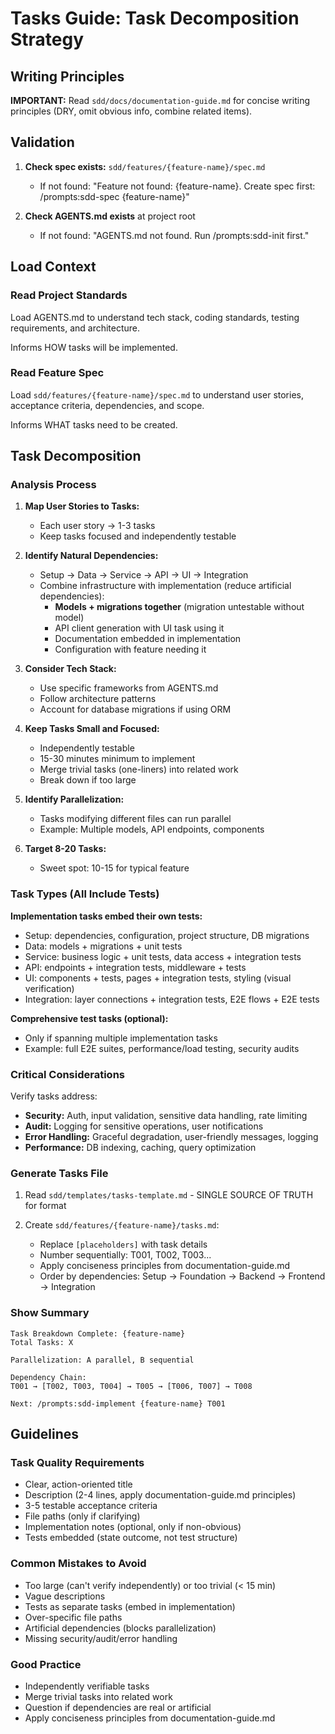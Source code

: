 # Tasks Guide: Task Decomposition Strategy

## Writing Principles

**IMPORTANT:** Read `sdd/docs/documentation-guide.md` for concise writing principles (DRY, omit obvious info, combine related items).

## Validation

1. **Check spec exists:** `sdd/features/{feature-name}/spec.md`
   - If not found: "Feature not found: {feature-name}. Create spec first: /prompts:sdd-spec {feature-name}"

2. **Check AGENTS.md exists** at project root
   - If not found: "AGENTS.md not found. Run /prompts:sdd-init first."

## Load Context

### Read Project Standards
Load AGENTS.md to understand tech stack, coding standards, testing requirements, and architecture.

Informs HOW tasks will be implemented.

### Read Feature Spec
Load `sdd/features/{feature-name}/spec.md` to understand user stories, acceptance criteria, dependencies, and scope.

Informs WHAT tasks need to be created.

## Task Decomposition

### Analysis Process

1. **Map User Stories to Tasks:**
   - Each user story → 1-3 tasks
   - Keep tasks focused and independently testable

2. **Identify Natural Dependencies:**
   - Setup → Data → Service → API → UI → Integration
   - Combine infrastructure with implementation (reduce artificial dependencies):
     - **Models + migrations together** (migration untestable without model)
     - API client generation with UI task using it
     - Documentation embedded in implementation
     - Configuration with feature needing it

3. **Consider Tech Stack:**
   - Use specific frameworks from AGENTS.md
   - Follow architecture patterns
   - Account for database migrations if using ORM

4. **Keep Tasks Small and Focused:**
   - Independently testable
   - 15-30 minutes minimum to implement
   - Merge trivial tasks (one-liners) into related work
   - Break down if too large

5. **Identify Parallelization:**
   - Tasks modifying different files can run parallel
   - Example: Multiple models, API endpoints, components

6. **Target 8-20 Tasks:**
   - Sweet spot: 10-15 for typical feature

### Task Types (All Include Tests)

**Implementation tasks embed their own tests:**
- Setup: dependencies, configuration, project structure, DB migrations
- Data: models + migrations + unit tests
- Service: business logic + unit tests, data access + integration tests
- API: endpoints + integration tests, middleware + tests
- UI: components + tests, pages + integration tests, styling (visual verification)
- Integration: layer connections + integration tests, E2E flows + E2E tests

**Comprehensive test tasks (optional):**
- Only if spanning multiple implementation tasks
- Example: full E2E suites, performance/load testing, security audits

### Critical Considerations

Verify tasks address:
- **Security:** Auth, input validation, sensitive data handling, rate limiting
- **Audit:** Logging for sensitive operations, user notifications
- **Error Handling:** Graceful degradation, user-friendly messages, logging
- **Performance:** DB indexing, caching, query optimization

### Generate Tasks File

1. Read `sdd/templates/tasks-template.md` - SINGLE SOURCE OF TRUTH for format

2. Create `sdd/features/{feature-name}/tasks.md`:
   - Replace `[placeholders]` with task details
   - Number sequentially: T001, T002, T003...
   - Apply conciseness principles from documentation-guide.md
   - Order by dependencies: Setup → Foundation → Backend → Frontend → Integration

### Show Summary

```
Task Breakdown Complete: {feature-name}
Total Tasks: X

Parallelization: A parallel, B sequential

Dependency Chain:
T001 → [T002, T003, T004] → T005 → [T006, T007] → T008

Next: /prompts:sdd-implement {feature-name} T001
```

## Guidelines

### Task Quality Requirements
- Clear, action-oriented title
- Description (2-4 lines, apply documentation-guide.md principles)
- 3-5 testable acceptance criteria
- File paths (only if clarifying)
- Implementation notes (optional, only if non-obvious)
- Tests embedded (state outcome, not test structure)

### Common Mistakes to Avoid
- Too large (can't verify independently) or too trivial (< 15 min)
- Vague descriptions
- Tests as separate tasks (embed in implementation)
- Over-specific file paths
- Artificial dependencies (blocks parallelization)
- Missing security/audit/error handling

### Good Practice
- Independently verifiable tasks
- Merge trivial tasks into related work
- Question if dependencies are real or artificial
- Apply conciseness principles from documentation-guide.md
